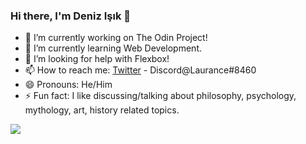 ### Hi there, I'm Deniz Işık 👋

- 🔭 I’m currently working on The Odin Project!
- 🌱 I’m currently learning Web Development.
- 🤔 I’m looking for help with Flexbox!
- 📫 How to reach me: [Twitter](https://twitter.com/_laurance18_) - Discord@Laurance#8460
- 😄 Pronouns: He/Him
- ⚡ Fun fact: I like discussing/talking about philosophy, psychology, mythology, art, history related topics.

<img src="https://github-readme-stats.vercel.app/api?username=laurance18&count_private=true&show_icons=true&theme=tokyonight&cache_seconds=3600&count_private=true">
